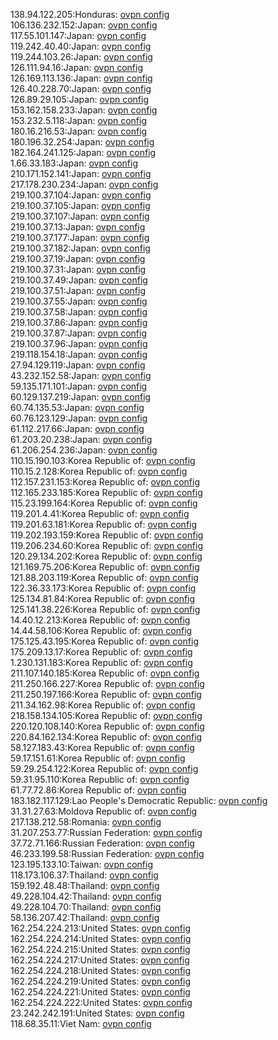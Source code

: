 138.94.122.205:Honduras: [ovpn config](vpn/138_94_122_205.ovpn)  
106.136.232.152:Japan: [ovpn config](vpn/106_136_232_152.ovpn)  
117.55.101.147:Japan: [ovpn config](vpn/117_55_101_147.ovpn)  
119.242.40.40:Japan: [ovpn config](vpn/119_242_40_40.ovpn)  
119.244.103.26:Japan: [ovpn config](vpn/119_244_103_26.ovpn)  
126.111.94.16:Japan: [ovpn config](vpn/126_111_94_16.ovpn)  
126.169.113.136:Japan: [ovpn config](vpn/126_169_113_136.ovpn)  
126.40.228.70:Japan: [ovpn config](vpn/126_40_228_70.ovpn)  
126.89.29.105:Japan: [ovpn config](vpn/126_89_29_105.ovpn)  
153.162.158.233:Japan: [ovpn config](vpn/153_162_158_233.ovpn)  
153.232.5.118:Japan: [ovpn config](vpn/153_232_5_118.ovpn)  
180.16.216.53:Japan: [ovpn config](vpn/180_16_216_53.ovpn)  
180.196.32.254:Japan: [ovpn config](vpn/180_196_32_254.ovpn)  
182.164.241.125:Japan: [ovpn config](vpn/182_164_241_125.ovpn)  
1.66.33.183:Japan: [ovpn config](vpn/1_66_33_183.ovpn)  
210.171.152.141:Japan: [ovpn config](vpn/210_171_152_141.ovpn)  
217.178.230.234:Japan: [ovpn config](vpn/217_178_230_234.ovpn)  
219.100.37.104:Japan: [ovpn config](vpn/219_100_37_104.ovpn)  
219.100.37.105:Japan: [ovpn config](vpn/219_100_37_105.ovpn)  
219.100.37.107:Japan: [ovpn config](vpn/219_100_37_107.ovpn)  
219.100.37.13:Japan: [ovpn config](vpn/219_100_37_13.ovpn)  
219.100.37.177:Japan: [ovpn config](vpn/219_100_37_177.ovpn)  
219.100.37.182:Japan: [ovpn config](vpn/219_100_37_182.ovpn)  
219.100.37.19:Japan: [ovpn config](vpn/219_100_37_19.ovpn)  
219.100.37.31:Japan: [ovpn config](vpn/219_100_37_31.ovpn)  
219.100.37.49:Japan: [ovpn config](vpn/219_100_37_49.ovpn)  
219.100.37.51:Japan: [ovpn config](vpn/219_100_37_51.ovpn)  
219.100.37.55:Japan: [ovpn config](vpn/219_100_37_55.ovpn)  
219.100.37.58:Japan: [ovpn config](vpn/219_100_37_58.ovpn)  
219.100.37.86:Japan: [ovpn config](vpn/219_100_37_86.ovpn)  
219.100.37.87:Japan: [ovpn config](vpn/219_100_37_87.ovpn)  
219.100.37.96:Japan: [ovpn config](vpn/219_100_37_96.ovpn)  
219.118.154.18:Japan: [ovpn config](vpn/219_118_154_18.ovpn)  
27.94.129.119:Japan: [ovpn config](vpn/27_94_129_119.ovpn)  
43.232.152.58:Japan: [ovpn config](vpn/43_232_152_58.ovpn)  
59.135.171.101:Japan: [ovpn config](vpn/59_135_171_101.ovpn)  
60.129.137.219:Japan: [ovpn config](vpn/60_129_137_219.ovpn)  
60.74.135.53:Japan: [ovpn config](vpn/60_74_135_53.ovpn)  
60.76.123.129:Japan: [ovpn config](vpn/60_76_123_129.ovpn)  
61.112.217.66:Japan: [ovpn config](vpn/61_112_217_66.ovpn)  
61.203.20.238:Japan: [ovpn config](vpn/61_203_20_238.ovpn)  
61.206.254.236:Japan: [ovpn config](vpn/61_206_254_236.ovpn)  
110.15.190.103:Korea Republic of: [ovpn config](vpn/110_15_190_103.ovpn)  
110.15.2.128:Korea Republic of: [ovpn config](vpn/110_15_2_128.ovpn)  
112.157.231.153:Korea Republic of: [ovpn config](vpn/112_157_231_153.ovpn)  
112.165.233.185:Korea Republic of: [ovpn config](vpn/112_165_233_185.ovpn)  
115.23.199.164:Korea Republic of: [ovpn config](vpn/115_23_199_164.ovpn)  
119.201.4.41:Korea Republic of: [ovpn config](vpn/119_201_4_41.ovpn)  
119.201.63.181:Korea Republic of: [ovpn config](vpn/119_201_63_181.ovpn)  
119.202.193.159:Korea Republic of: [ovpn config](vpn/119_202_193_159.ovpn)  
119.206.234.60:Korea Republic of: [ovpn config](vpn/119_206_234_60.ovpn)  
120.29.134.202:Korea Republic of: [ovpn config](vpn/120_29_134_202.ovpn)  
121.169.75.206:Korea Republic of: [ovpn config](vpn/121_169_75_206.ovpn)  
121.88.203.119:Korea Republic of: [ovpn config](vpn/121_88_203_119.ovpn)  
122.36.33.173:Korea Republic of: [ovpn config](vpn/122_36_33_173.ovpn)  
125.134.81.84:Korea Republic of: [ovpn config](vpn/125_134_81_84.ovpn)  
125.141.38.226:Korea Republic of: [ovpn config](vpn/125_141_38_226.ovpn)  
14.40.12.213:Korea Republic of: [ovpn config](vpn/14_40_12_213.ovpn)  
14.44.58.106:Korea Republic of: [ovpn config](vpn/14_44_58_106.ovpn)  
175.125.43.195:Korea Republic of: [ovpn config](vpn/175_125_43_195.ovpn)  
175.209.13.17:Korea Republic of: [ovpn config](vpn/175_209_13_17.ovpn)  
1.230.131.183:Korea Republic of: [ovpn config](vpn/1_230_131_183.ovpn)  
211.107.140.185:Korea Republic of: [ovpn config](vpn/211_107_140_185.ovpn)  
211.250.166.227:Korea Republic of: [ovpn config](vpn/211_250_166_227.ovpn)  
211.250.197.166:Korea Republic of: [ovpn config](vpn/211_250_197_166.ovpn)  
211.34.162.98:Korea Republic of: [ovpn config](vpn/211_34_162_98.ovpn)  
218.158.134.105:Korea Republic of: [ovpn config](vpn/218_158_134_105.ovpn)  
220.120.108.140:Korea Republic of: [ovpn config](vpn/220_120_108_140.ovpn)  
220.84.162.134:Korea Republic of: [ovpn config](vpn/220_84_162_134.ovpn)  
58.127.183.43:Korea Republic of: [ovpn config](vpn/58_127_183_43.ovpn)  
59.17.151.61:Korea Republic of: [ovpn config](vpn/59_17_151_61.ovpn)  
59.29.254.122:Korea Republic of: [ovpn config](vpn/59_29_254_122.ovpn)  
59.31.95.110:Korea Republic of: [ovpn config](vpn/59_31_95_110.ovpn)  
61.77.72.86:Korea Republic of: [ovpn config](vpn/61_77_72_86.ovpn)  
183.182.117.129:Lao People's Democratic Republic: [ovpn config](vpn/183_182_117_129.ovpn)  
31.31.27.63:Moldova Republic of: [ovpn config](vpn/31_31_27_63.ovpn)  
217.138.212.58:Romania: [ovpn config](vpn/217_138_212_58.ovpn)  
31.207.253.77:Russian Federation: [ovpn config](vpn/31_207_253_77.ovpn)  
37.72.71.166:Russian Federation: [ovpn config](vpn/37_72_71_166.ovpn)  
46.233.199.58:Russian Federation: [ovpn config](vpn/46_233_199_58.ovpn)  
123.195.133.10:Taiwan: [ovpn config](vpn/123_195_133_10.ovpn)  
118.173.106.37:Thailand: [ovpn config](vpn/118_173_106_37.ovpn)  
159.192.48.48:Thailand: [ovpn config](vpn/159_192_48_48.ovpn)  
49.228.104.42:Thailand: [ovpn config](vpn/49_228_104_42.ovpn)  
49.228.104.70:Thailand: [ovpn config](vpn/49_228_104_70.ovpn)  
58.136.207.42:Thailand: [ovpn config](vpn/58_136_207_42.ovpn)  
162.254.224.213:United States: [ovpn config](vpn/162_254_224_213.ovpn)  
162.254.224.214:United States: [ovpn config](vpn/162_254_224_214.ovpn)  
162.254.224.215:United States: [ovpn config](vpn/162_254_224_215.ovpn)  
162.254.224.217:United States: [ovpn config](vpn/162_254_224_217.ovpn)  
162.254.224.218:United States: [ovpn config](vpn/162_254_224_218.ovpn)  
162.254.224.219:United States: [ovpn config](vpn/162_254_224_219.ovpn)  
162.254.224.221:United States: [ovpn config](vpn/162_254_224_221.ovpn)  
162.254.224.222:United States: [ovpn config](vpn/162_254_224_222.ovpn)  
23.242.242.191:United States: [ovpn config](vpn/23_242_242_191.ovpn)  
118.68.35.11:Viet Nam: [ovpn config](vpn/118_68_35_11.ovpn)  
